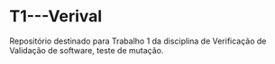 # T1---Verival
Repositório destinado para Trabalho 1 da disciplina de Verificação de Validação de software, teste de mutação.
